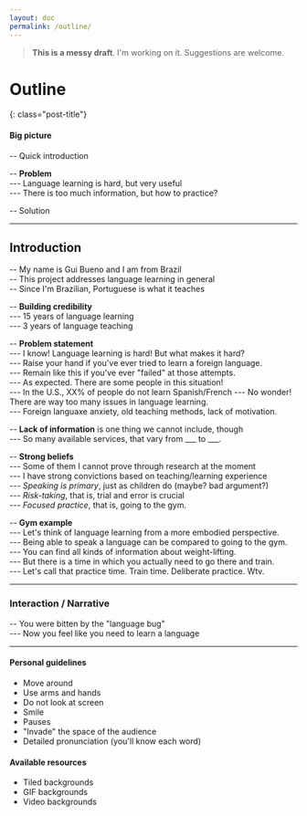 ```yaml
---
layout: doc
permalink: /outline/
---
```


<blockquote class="missingbox">

<strong>This is a messy draft</strong>. I'm working on it. Suggestions are welcome.

</blockquote>

# Outline
{: class="post-title"}

#### Big picture

-- Quick introduction  

-- **Problem**  
--- Language learning is hard, but very useful  
--- There is too much information, but how to practice?  

-- Solution  
  
  
* * *
  
  
## Introduction 

-- My name is Gui Bueno and I am from Brazil  
-- This project addresses language learning in general  
-- Since I'm Brazilian, Portuguese is what it teaches

-- **Building credibility**  
--- 15 years of language learning  
--- 3 years of language teaching  
  

-- **Problem statement**  
--- I know! Language learning is hard! But what makes it hard?  
--- Raise your hand if you've ever tried to learn a foreign language.  
--- Remain like this if you've ever "failed" at those attempts.  
--- As expected. There are some people in this situation!  
--- In the U.S., XX% of people do not learn Spanish/French
--- No wonder! There are way too many issues in language learning.  
--- Foreign languaxe anxiety, old teaching methods, lack of motivation.  

-- **Lack of information** is one thing we cannot include, though  
--- So many available services, that vary from ___ to ___.

-- **Strong beliefs**  
--- Some of them I cannot prove through research at the moment  
--- I have strong convictions based on teaching/learning experience  
--- _Speaking is primary_, just as children do (maybe? bad argument?)  
--- _Risk-taking_, that is, trial and error is crucial  
--- _Focused practice_, that is, going to the gym.

-- **Gym example**  
--- Let's think of language learning from a more embodied perspective.  
--- Being able to speak a language can be compared to going to the gym.  
--- You can find all kinds of information about weight-lifting.  
--- But there is a time in which you actually need to go there and train.  
--- Let's call that practice time. Train time. Deliberate practice. Wtv.
  
* * *
  
  
### Interaction / Narrative

-- You were bitten by the "language bug"  
--- Now you feel like you need to learn a language  
  
  
* * * 
  
  
#### Personal guidelines

- Move around
- Use arms and hands
- Do not look at screen
- Smile
- Pauses
- "Invade" the space of the audience
- Detailed pronunciation (you'll know each word)

#### Available resources

- Tiled backgrounds
- GIF backgrounds
- Video backgrounds
